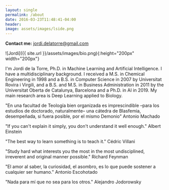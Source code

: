 ```yaml
---
layout: single
permalink: /about
date: 2016-03-23T11:48:41-04:00
header:
image: assets/images/lside.png
---
```


**Contact me:** [jordi.delatorre@gmail.com](mailto:jordi.delatorre@gmail.com)

![Jordi]({{ site.url }}/assets/images/bio.png){:height="200px" width="200px"}

I'm Jordi de la Torre, Ph.D. in Machine Learning and Artificial Intelligence. I have a multidisciplinary background. I received a M.S. in Chemical Engineering in 1998 and a B.S. in Computer Science in 2007 by Universitat Rovira i Virgili, and a B.S. and M.S. in Business Administration in 2011 by the Universitat Oberta de Catalunya, Barcelona and a Ph.D. in AI in 2019. My main research area is Deep Learning applied to Biology.

"En una facultad de Teología bien organizada es imprescindible –para los estudios de doctorado, naturalmente– una cátedra de Blasfemia, desempeñada, si fuera posible, por el mismo Demonio"
Antonio Machado

"If you can't explain it simply, you don't understand it well enough."
Albert Einstein

"The best way to learn something is to teach it."
Cédric Villani

"Study hard what interests you the most in the most undisciplined, irreverent and original manner possible."
Richard Feynman

"El amor al saber, la curiosidad, el asombro, es lo que puede sostener a cualquier ser humano."
Antonio Escohotado 
	
"Nada para mí que no sea para los otros."
Alejandro Jodorowsky

